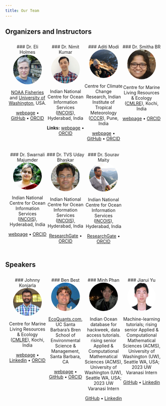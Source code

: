 ```yaml
---
title: Our Team
---
```


<style>
/* container */
.columns-3 {
    width: 100%;
    display:flex;
}
/* columns */
.columns-3 > * {
    width: calc(100% / 3);
}
.columns-4 {
    width: 100%;
    display:flex;
    text-align: center;
    box-sizing: border-box;
    padding: 10px;

}
/* columns */
.columns-4 > * {
    width: calc(100% / 4);
}
</style>

## Organizers and Instructors

<div class="columns-4">

<div>
### Dr. Eli Holmes

<img src="images/Eli.png" alt="Eli Holmes" style="width:75%; ; border-radius: 50%;">

<!--
 ![](images/Eli.png){width=75% fig-alt="picture of Eli Holmes"}
-->

[NOAA Fisheries](https://www.fisheries.noaa.gov/) and [University of Washington](https://fish.uw.edu/), USA.

[webpage](https://eeholmes.github.io/) &#x2022;  [GitHub](https://github.com/eeholmes)  &#x2022; [ORCID](https://orcid.org/0000-0001-9128-8393)
</div>

<div>
### Dr. Nimit Kumar

<img src="images/nimit.png" alt="Nimit Kumar" style="width:75%; ; border-radius: 50%;">

<!--
![](images/nimit.png){width=75% fig-alt="picture of Nimit Kumar"}
-->

Indian National Centre for Ocean Information Services ([INCOIS](https://incois.gov.in/)), Hyderabad, India

**Links:** [webpage](https://oceanexpert.org/expert/Nimit)  &#x2022; [ORCID](https://orcid.org/0000-0002-3815-5919)
</div>

<div>
### Aditi Modi

<img src="images/aditi.png" alt="Aditi Modi" style="width:75%; ; border-radius: 50%;">

Centre for Climate Change Research, Indian Institute of Tropical Meteorology ([CCCR](http://cccr.tropmet.res.in/home/index.jsp)), Pune, India

[webpage](https://aditimodi.github.io/)  &#x2022; [GitHub](https://github.com/aditimodi)  &#x2022; [ORCID](https://orcid.org/0000-0002-2044-5256)

</div>
<div>
### Dr. Smitha BR

<img src="images/smitha.jpeg" alt="Smitha BR" style="width:75%; ; border-radius: 50%;">

Centre for Marine Living Resources & Ecology ([CMLRE](https://www.cmlre.gov.in/)), Kochi, India

[webpage](https://www.researchgate.net/profile/Smitha-Br)  &#x2022; [ORCID](https://orcid.org/0000-0003-3470-9272)

</div>
</div>

<div class="columns-4">

<div>
### Dr. Swarnali Majumder

<img src="images/swarnali.jpeg" alt="Swarnali Majumder" style="width:75%; ; border-radius: 50%;">

Indian National Centre for Ocean Information Services ([INCOIS](https://incois.gov.in/)), Hyderabad, India

[webpage](https://www.researchgate.net/profile/Swarnali-Majumder)  &#x2022; [ORCID](https://orcid.org/0000-0001-9917-4454)

</div>
<div>
### Dr. TVS Uday Bhaskar

<img src="images/Uday.jpeg" alt="Udaya Bhaskar" style="width:75%; ; border-radius: 50%;">

Indian National Centre for Ocean Information Services ([INCOIS](https://incois.gov.in/)), Hyderabad, India

[ResearchGate](https://www.researchgate.net/profile/Tvs-Udaya-Bhaskar)   &#x2022; [ORCID](https://orcid.org/0000-0001-6438-5016)
</div>
<div>
### Dr. Sourav Maity

<img src="images/sourav.jpeg" alt="Sourav Maity" style="width:75%; ; border-radius: 50%;">

Indian National Centre for Ocean Information Services ([INCOIS](https://incois.gov.in/)), Hyderabad, India

[ResearchGate](https://www.researchgate.net/profile/Sourav-Maity-2)   &#x2022; [ORCID](https://orcid.org/0000-0003-2337-5457)
</div>
</div>

## Speakers

<div class="columns-4">

<div>
### Johnny Konjarla

<img src="images/johnny.jpeg" alt="Johnny Konjarla" style="width:75%; ; border-radius: 50%;">

Centre for Marine Living Resources & Ecology ([CMLRE](https://www.cmlre.gov.in/)), Kochi, India

[webpage](https://oceanexpert.org/expert/33322) &#x2022;  [Linkedin](https://www.linkedin.com/in/johnny-konjarla-59b37152/) &#x2022; [ORCID](https://orcid.org/0000-0003-3181-0498)

</div>
<div>
### Ben Best

<img src="images/bbest.jpeg" alt="Ben Best" style="width:75%; ; border-radius: 50%;">

[EcoQuants.com](https://ecoquants.com/), UC Santa Barbara’s Bren School of Environmental Science & Management, Santa Barbara, CA

[webpage](https://bbest.github.io/about.html) &#x2022;  [GitHub](https://github.com/bbest) &#x2022; [ORCID](https://orcid.org/0000-0002-2686-0784)

</div>
<div>
### Minh Phan

<img src="images/minh.jpeg" alt="Minh Phan" style="width:75%; ; border-radius: 50%;">

Indian Ocean database for hackweek, data access tutorials. rising senior Applied & Computational Mathematical Sciences (ACMS), University of Washington (UW), Seattle WA, USA; 2023 UW Varanasi Intern

[GitHub](https://github.com/minhphan03) &#x2022;  [Linkedin](https://www.linkedin.com/in/minhphan0612/)
</div>

<div>
### Jiarui Yu

<img src="images/jiarui.jpeg" alt="Jiarui Yu" style="width:75%; ; border-radius: 50%;">

Machine-learning tutorials; rising senior Applied & Computational Mathematical Sciences (ACMS), University of Washington (UW), Seattle WA, USA; 2023 UW Varanasi Intern

[GitHub](https://github.com/NaNa7Miiii) &#x2022;  [Linkedin](https://www.linkedin.com/in/jiarui-yu-0b0ab522b/)

</div>
</div>





